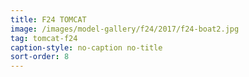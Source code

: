 ```yaml
---
title: F24 TOMCAT
image: /images/model-gallery/f24/2017/f24-boat2.jpg
tag: tomcat-f24
caption-style: no-caption no-title
sort-order: 8
---
```


